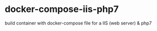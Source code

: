 # docker-compose-iis-php7
build container with docker-compose file for a IIS (web server) &amp; php7
